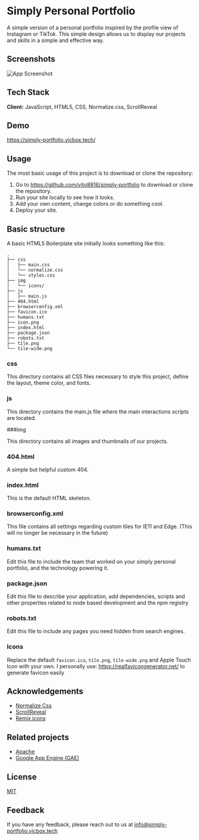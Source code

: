 # Simply Personal Portfolio 

A simple version of a personal portfolio inspired by the profile view of Instagram or TikTok. This simple design allows us to display our projects and skills in a simple and effective way.
## Screenshots

![App Screenshot](https://vicbox.tech/resources/symply-portfolio-preview-f-01.png)


## Tech Stack

**Client:** JavaScript, HTML5, CSS, Normalize.css, ScrollReveal


## Demo

https://simply-portfolio.vicbox.tech/

## Usage

The most basic usage of this project is to download or clone the repository:

1. Go to https://github.com/vito8916/simply-portfolio to download or clone the repository.
2. Run your site locally to see how it looks.
3. Add your own content, change colors or do something cool.
4. Deploy your site.

## Basic structure

A basic HTML5 Boilerplate site initially looks something like this:

```
.
├── css
│   ├── main.css
│   └── normalize.css
│   └── styles.css
├── img
│   └── icons/
├── js
│   ├── main.js
├── 404.html
├── browserconfig.xml
├── favicon.ico
├── humans.txt
├── icon.png
├── index.html
├── package.json
├── robots.txt
├── tile.png
└── tile-wide.png
```

### css

This directory contains all CSS files necessary to style this project, define the layout, theme color, and fonts. 

### js

This directory contains the main.js file where the main interactions scripts are located. 

###img

This directory contains all images and thumbnails of our projects. 

### 404.html

A simple but helpful custom 404.

### index.html

This is the default HTML skeleton.

### browserconfig.xml

This file contains all settings regarding custom tiles for IE11 and Edge.
(This will no longer be necessary in the future)

### humans.txt

Edit this file to include the team that worked on your simply personal portfolio, and the
technology powering it.

### package.json

Edit this file to describe your application, add dependencies, scripts and
other properties related to node based development and the npm registry

### robots.txt

Edit this file to include any pages you need hidden from search engines.

### Icons

Replace the default `favicon.ico`, `tile.png`, `tile-wide.png` and Apple Touch
Icon with your own. I personally use: https://realfavicongenerator.net/ to generate favicon easily

## Acknowledgements

- [Normalize Css](https://necolas.github.io/normalize.css/)
- [ScrollReveal](https://scrollrevealjs.org/)
- [Remix icons](https://remixicon.com/)

## Related projects
* [Apache](https://github.com/h5bp/server-configs-apache)
* [Google App Engine (GAE)](https://github.com/h5bp/server-configs-gae)

## License

[MIT](https://choosealicense.com/licenses/mit/)


## Feedback

If you have any feedback, please reach out to us at info@simply-portfolio.vicbox.tech
